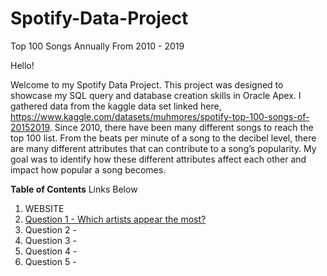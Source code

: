 # Spotify-Data-Project
Top 100 Songs Annually From 2010 - 2019


Hello!

Welcome to my Spotify Data Project. This project was designed to showcase my SQL query and database creation skills in Oracle Apex. I gathered data from the kaggle data set linked here, https://www.kaggle.com/datasets/muhmores/spotify-top-100-songs-of-20152019. Since 2010, there have been many different songs to reach the top 100 list. From the beats per minute of a song to the decibel level, there are many different attributes that can contribute to a song’s popularity. My goal was to identify how these different attributes affect each other and impact how popular a song becomes. 

**Table of Contents**
Links Below
1. WEBSITE
2. [Question 1 - Which artists appear the most?](https://apex.oracle.com/pls/apex/r/dbprojectfinal/dbprojectfinal/home?session=103186989674124)
3. Question 2 - 
4. Question 3 - 
5. Question 4 - 
6. Question 5 - 
